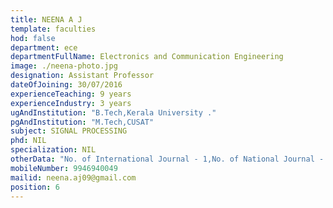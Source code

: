 ```yaml
---
title: NEENA A J
template: faculties
hod: false
department: ece
departmentFullName: Electronics and Communication Engineering
image: ./neena-photo.jpg
designation: Assistant Professor
dateOfJoining: 30/07/2016
experienceTeaching: 9 years
experienceIndustry: 3 years
ugAndInstitution: "B.Tech,Kerala University ."
pgAndInstitution: "M.Tech,CUSAT"
subject: SIGNAL PROCESSING
phd: NIL
specialization: NIL
otherData: "No. of International Journal - 1,No. of National Journal - 2 ,No.of national conferences - 2"
mobileNumber: 9946940049
mailid: neena.aj09@gmail.com
position: 6
---
```

